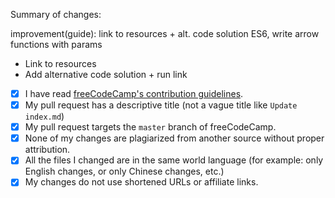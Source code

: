 Summary of changes:

improvement(guide): link to resources + alt. code solution
ES6, write arrow functions with params
- Link to resources
- Add alternative code solution + run link




- [x] I have read [freeCodeCamp's contribution guidelines](https://github.com/freeCodeCamp/freeCodeCamp/blob/master/CONTRIBUTING.md).
- [x] My pull request has a descriptive title (not a vague title like `Update index.md`)
- [x] My pull request targets the `master` branch of freeCodeCamp.
- [x] None of my changes are plagiarized from another source without proper attribution.
- [x] All the files I changed are in the same world language (for example: only English changes, or only Chinese changes, etc.)
- [x] My changes do not use shortened URLs or affiliate links.
<!--stackedit_data:
eyJoaXN0b3J5IjpbMTg0NDg1MjgxNiwtMTQzNzA1MzYwLC0xMz
g3MDY3NiwtODI5ODUxMzAzLC0xMzQxNzYwNjUsMTQzMjY4NzI1
MSwtNDY4NTgzMjcyXX0=
-->